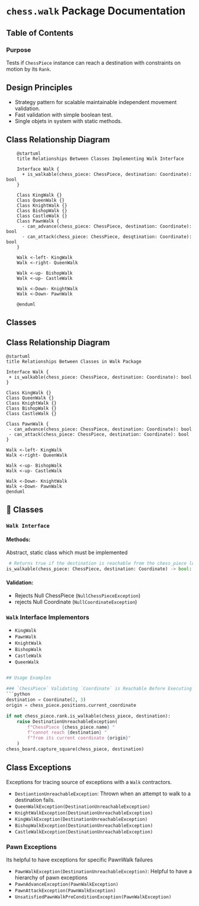 # `chess.walk` Package Documentation

## Table of Contents

### Purpose
Tests if `ChessPiece` instance can reach a destination with constraints on motion by its `Rank`.

## Design Principles
 - Strategy pattern for scalable maintainable independent movement validation.
 - Fast validation with simple boolean test.
 - Single objets in system with static methods.

## Class Relationship Diagram
```plantuml
    @startuml
    title Relationships Between Classes Implementing Walk Interface
    
    Interface Walk {
      + is_walkable(chess_piece: ChessPiece, destination: Coordinate): bool
    }
    
    Class KingWalk {}
    Class QueenWalk {}
    Class KnightWalk {}
    Class BishopWalk {}
    Class CastleWalk {}
    Class PawnWalk {
      - can_advance(chess_piece: ChessPiece, destination: Coordinate): bool
      - can_attack(chess_piece: ChessPiece, desqtination: Coordinate): bool
    }
    
    Walk <-left- KingWalk
    Walk <-right- QueenWalk
    
    Walk <-up- BishopWalk
    Walk <-up- CastleWalk
    
    Walk <-Down- KnightWalk
    Walk <-Down- PawnWalk
    
    @enduml
```
## Classes

## Class Relationship Diagram
```plantuml
@startuml
title Relationships Between Classes in Walk Package

Interface Walk {
 + is_walkable(chess_piece: ChessPiece, destination: Coordinate): bool
}

Class KingWalk {}
Class QueenWalk {}
Class KnightWalk {}
Class BishopWalk {}
Class CastleWalk {}

Class PawnWalk {
 - can_advance(chess_piece: ChessPiece, destination: Coordinate): bool
 - can_attack(chess_piece: ChessPiece, destination: Coordinate): bool
}

Walk <-left- KingWalk
Walk <-right- QueenWalk

Walk <-up- BishopWalk
Walk <-up- CastleWalk

Walk <-Down- KnightWalk
Walk <-Down- PawnWalk
@enduml
```

## 🧩 Classes

### `Walk Interface`

#### Methods:
Abstract, static class which must be implemented
```python
 # Returns true if the destination is reachable from the chess_piece location
is_walkable(chess_piece: ChessPiece, destination: Coordinate) -> bool:
```

#### Validation:
 - Rejects Null ChessPiece  (`NullChessPieceException`)
 - rejects Null Coordinate (`NullCoordinateException`)

### `Walk` Interface Implementors
- `KingWalk`
- `PawnWalk`
- `KnightWalk`
- `BishopWalk`
- `CastleWalk`
- `QueenWalk`

```python

## Usage Examples

### `ChessPiece` Validating `Coordinate` is Reachable Before Executing Walk
```python
destination = Coordinate(2, 3)
origin = chess_piece.positions.current_coordinate

if not chess_piece.rank.is_walkable(chess_piece, destination):
    raise DestinationUnreachableException(
        f"ChessPiece {chess_piece.name} "
        f"cannot reach {destination} "
        f"from its current coordinate {origin}"
    )
chess_board.capture_square(chess_piece, destination)
```
## Class Exceptions
Exceptions for tracing source of exceptions with a `Walk` contractors.

 - `DestiantionUnreachableException`: Thrown when an attempt to walk to a destination fails.
 - `QueenWalkException(DestinationUnreachableException)`
 - `KnightWalkException(DestinationUnreachableException)`
 - `KingWalkException(DestinationUnreachableException)`
 - `BishopWalkException(DestinationUnreachableException)`
 - `CastleWalkException(DestinationUnreachableException)`

### Pawn Exceptions
Its helpful to have exceptions for specific PawnWalk failures
 - `PawnWalkException(DestinationUnreachableException)`: Helpful to have a hierarchy of pawn exceptions
 - `PawnAdvanceException(PawnWalkException)`
 - `PawnAttackException(PawnWalkException)`
 - `UnsatisfiedPawnWalkPreConditionException(PawnWalkException)`
